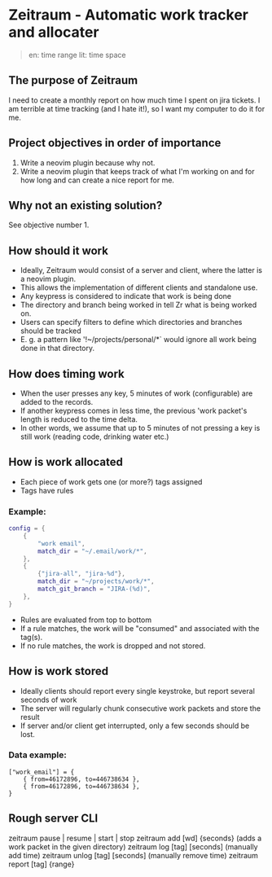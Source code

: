 # Zeitraum - Automatic work tracker and allocater

> en: time range
> lit: time space


## The purpose of Zeitraum
I need to create a monthly report on how much time I spent on jira tickets. I
am terrible at time tracking (and I hate it!), so I want my computer to do it
for me.


## Project objectives in order of importance
1. Write a neovim plugin because why not.
2. Write a neovim plugin that keeps track of what I'm working on and for how long and can create a nice report for me.


## Why not an existing solution?
See objective number 1.


## How should it work
- Ideally, Zeitraum would consist of a server and client, where the latter is a neovim plugin.
- This allows the implementation of different clients and standalone use.
- Any keypress is considered to indicate that work is being done
- The directory and branch being worked in tell Zr what is being worked on.
- Users can specify filters to define which directories and branches should be tracked
- E. g. a pattern like '!~/projects/personal/*` would ignore all work being done in that directory.


## How does timing work
- When the user presses any key, 5 minutes of work (configurable) are added to the records.
- If another keypress comes in less time, the previous 'work packet's length is reduced to the time delta.
- In other words, we assume that up to 5 minutes of not pressing a key is still work (reading code, drinking water etc.)

## How is work allocated
- Each piece of work gets one (or more?) tags assigned
- Tags have rules 

### Example:
```lua
config = {
    {
        "work email",
        match_dir = "~/.email/work/*",
    },
    {
        {"jira-all", "jira-%d"},
        match_dir = "~/projects/work/*",
        match_git_branch = "JIRA-(%d)",
    },
}
```

- Rules are evaluated from top to bottom
- If a rule matches, the work will be "consumed" and associated with the tag(s).
- If no rule matches, the work is dropped and not stored.

## How is work stored
- Ideally clients should report every single keystroke, but report several seconds of work
- The server will regularly chunk consecutive work packets and store the result
- If server and/or client get interrupted, only a few seconds should be lost.

### Data example:

```
["work_email"] = {
    { from=46172896, to=446738634 },
    { from=46172896, to=446738634 },
}
```


## Rough server CLI
zeitraum pause | resume | start | stop 
zeitraum add [wd] {seconds} (adds a work packet in the given directory)
zeitraum log [tag] [seconds] (manually add time)
zeitraum unlog [tag] [seconds] (manually remove time)
zeitraum report [tag] {range}

